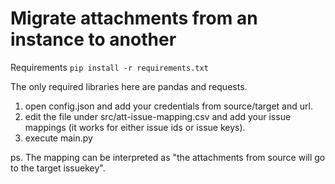 # Migrate attachments from an instance to another

Requirements
`pip install -r requirements.txt`

The only required libraries here are pandas and requests.

1. open config.json and add your credentials from source/target and url.
2. edit the file under src/att-issue-mapping.csv and add your issue mappings (it works for either issue ids or issue keys). 
3. execute main.py

ps. The mapping can be interpreted as "the attachments from source will go to the target issuekey".